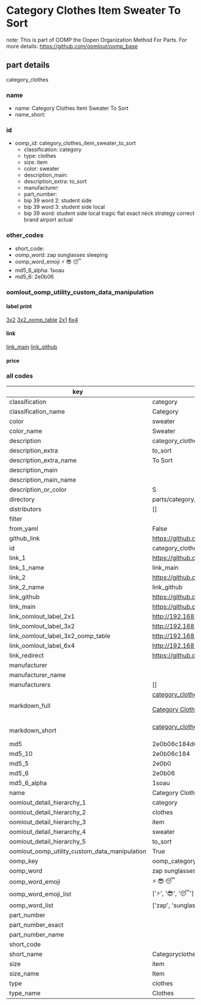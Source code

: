 # Category Clothes Item Sweater To Sort  

note: This is part of OOMP the Oopen Organization Method For Parts. For more details: https://github.com/oomlout/oomp_base

##  part details
  



category_clothes



### name
* name: Category Clothes Item Sweater To Sort
* name_short: 
### id
* oomp_id: category_clothes_item_sweater_to_sort
  * classification: category
  * type: clothes
  * size: item
  * color: sweater
  * description_main: 
  * description_extra: to_sort
  * manufacturer: 
  * part_number: 
  * bip 39 word 2: student side
  * bip 39 word 3: student side local
  * bip 39 word: student side local tragic flat exact neck strategy correct brand airport actual

### other_codes
* short_code: 
* oomp_word: zap sunglasses sleeping
* oomp_word_emoji :zap: :sunglasses: :sleeping:
* md5_6_alpha: 1soau
* md5_6: 2e0b06






### oomlout_oomp_utility_custom_data_manipulation
#### label print
[3x2](http://192.168.1.245:1112/?label=oomp%201soau)
[3x2_oomp_table](http://192.168.1.108:1112/?label=oomp%201soau)
[2x1](http://192.168.1.242:1112/?label=oomp%201soau)
[6x4](http://192.168.1.55:1112/?label=oomp%201soau)    

#### link

[link_main](https://github.com/oomlout/oomlout_oomp_version_1_messy/tree/main/parts/category_clothes_item_sweater_to_sort) [link_github](https://github.com/oomlout/oomlout_oomp_version_1_messy/tree/main/parts/category_clothes_item_sweater_to_sort)                             

#### price







### all codes 
| key | value |  
| --- | --- |  
| classification | category |  
| classification_name | Category |  
| color | sweater |  
| color_name | Sweater |  
| description | category_clothes |  
| description_extra | to_sort |  
| description_extra_name | To Sort |  
| description_main |  |  
| description_main_name |  |  
| description_or_color | S  |  
| directory | parts/category_clothes_item_sweater_to_sort |  
| distributors | [] |  
| filter |  |  
| from_yaml | False |  
| github_link | https://github.com/oomlout/oomlout_oomp_part_src/tree/main/parts/category_clothes_item_sweater_to_sort |  
| id | category_clothes_item_sweater_to_sort |  
| link_1 | https://github.com/oomlout/oomlout_oomp_version_1_messy/tree/main/parts/category_clothes_item_sweater_to_sort |  
| link_1_name | link_main |  
| link_2 | https://github.com/oomlout/oomlout_oomp_version_1_messy/tree/main/parts/category_clothes_item_sweater_to_sort |  
| link_2_name | link_github |  
| link_github | https://github.com/oomlout/oomlout_oomp_version_1_messy/tree/main/parts/category_clothes_item_sweater_to_sort |  
| link_main | https://github.com/oomlout/oomlout_oomp_version_1_messy/tree/main/parts/category_clothes_item_sweater_to_sort |  
| link_oomlout_label_2x1 | http://192.168.1.242:1112/?label=oomp%201soau |  
| link_oomlout_label_3x2 | http://192.168.1.245:1112/?label=oomp%201soau |  
| link_oomlout_label_3x2_oomp_table | http://192.168.1.108:1112/?label=oomp%201soau |  
| link_oomlout_label_6x4 | http://192.168.1.55:1112/?label=oomp%201soau |  
| link_redirect | https://github.com/oomlout/oomlout_oomp_version_1_messy/tree/main/parts/category_clothes_item_sweater_to_sort |  
| manufacturer |  |  
| manufacturer_name |  |  
| manufacturers | [] |  
| markdown_full | [category_clothes_item_sweater_to_sort](none)<br>[](none)<br>[Category Clothes Item Sweater To Sort](none)<br><br> |  
| markdown_short | [category_clothes_item_sweater_to_sort](none)<br><br> |  
| md5 | 2e0b06c184d6d275392c4e6f06b1febb |  
| md5_10 | 2e0b06c184 |  
| md5_5 | 2e0b0 |  
| md5_6 | 2e0b06 |  
| md5_6_alpha | 1soau |  
| name | Category Clothes Item Sweater To Sort |  
| oomlout_detail_hierarchy_1 | category |  
| oomlout_detail_hierarchy_2 | clothes |  
| oomlout_detail_hierarchy_3 | item |  
| oomlout_detail_hierarchy_4 | sweater |  
| oomlout_detail_hierarchy_5 | to_sort |  
| oomlout_oomp_utility_custom_data_manipulation | True |  
| oomp_key | oomp_category_clothes_item_sweater_to_sort |  
| oomp_word | zap sunglasses sleeping |  
| oomp_word_emoji | :zap: :sunglasses: :sleeping: |  
| oomp_word_emoji_list | [':zap:', ':sunglasses:', ':sleeping:'] |  
| oomp_word_list | ['zap', 'sunglasses', 'sleeping'] |  
| part_number |  |  
| part_number_exact |  |  
| part_number_name |  |  
| short_code |  |  
| short_name | Categoryclothes |  
| size | item |  
| size_name | Item |  
| type | clothes |  
| type_name | Clothes |  
